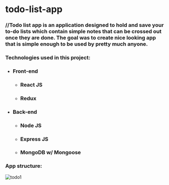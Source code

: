 # todo-list-app

### //Todo list app is an application designed to hold and save your to-do lists which contain simple notes that can be crossed out once they are done. The goal was to create nice looking app that is simple enough to be used by pretty much anyone.

### Technologies used in this project:
* ### Front-end
  * ### React JS
  * ### Redux 
* ### Back-end
  * ### Node JS
  * ### Express JS
  * ### MongoDB w/ Mongoose

### App structure:

![todo1](https://user-images.githubusercontent.com/56931828/117926970-daa85d80-b2f9-11eb-8f30-12daf160fa68.png)
